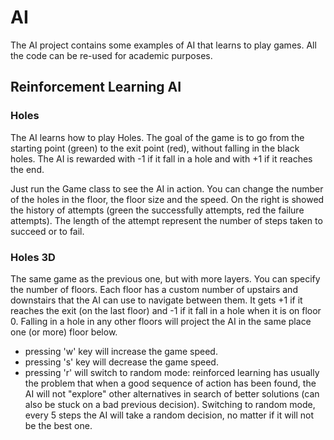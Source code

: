 # AI

The AI project contains some examples of AI that learns to play games. All the code can be re-used for academic purposes.

## Reinforcement Learning AI

### Holes

The AI learns how to play Holes. The goal of the game is to go from the starting point (green) to the exit point (red), without falling in the black holes. The AI is rewarded with -1 if it fall in a hole and with +1 if it reaches the end.

Just run the Game class to see the AI in action. You can change the number of the holes in the floor, the floor size and the speed. On the right is showed the history of attempts (green the successfully attempts, red the failure attempts). The length of the attempt represent the number of steps taken to succeed or to fail.

### Holes 3D

The same game as the previous one, but with more layers. You can specify the number of floors. Each floor has a custom number of upstairs and downstairs that the AI can use to navigate between them. It gets +1 if it reaches the exit (on the last floor) and -1 if it fall in a hole when it is on floor 0. Falling in a hole in any other floors will project the AI in the same place one (or more) floor below.

+ pressing 'w' key will increase the game speed.
+ pressing 's' key will decrease the game speed.
+ pressing 'r' will switch to random mode: reinforced learning has usually the problem that when a good sequence of action has been found, the AI will not "explore" other alternatives in search of better solutions (can also be stuck on a bad previous decision). Switching to random mode, every 5 steps the AI will take a random decision, no matter if it will not be the best one.